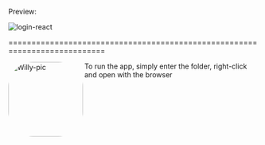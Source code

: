 Preview:

![login-react](https://user-images.githubusercontent.com/54690941/166298395-c98b4cb8-bb13-44b5-805f-446e29cc7ac4.png)

===========================================================================

<img align="left" alt="Willy-pic" height="150" style="border-radius:50px;" src="https://th.bing.com/th/id/R.cf02f7e90e67181006642d1e54ddf0bc?rik=FQBi3MBnJzHgbw&riu=http%3a%2f%2fpa1.narvii.com%2f5787%2fb74727b50db5a0a50e26805db4894caf6df4ef89_hq.gif&ehk=WmFYlEi%2bAVFySVT05C4%2f1XBlL37%2fTGxOX%2fyaBZWwqT0%3d&risl=&pid=ImgRaw&r=0">
<p>To run the app, simply enter the folder, right-click and open with the browser</p>

